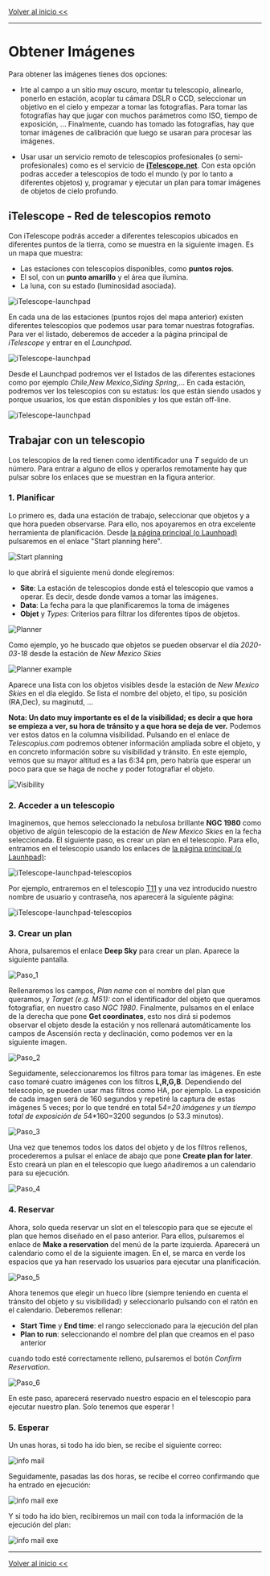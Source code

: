 


[Volver al inicio <<](https://rmaestre.github.io/)
<hr>

# Obtener Imágenes

Para obtener las imágenes tienes dos opciones:

- Irte al campo a un sitio muy oscuro, montar tu telescopio, alinearlo, ponerlo en estación, acoplar tu cámara DSLR o CCD, seleccionar un objetivo en el cielo y empezar a tomar las fotografías. Para tomar las fotografías hay que jugar con muchos parámetros como ISO, tiempo de exposición, ... Finalmente, cuando has tomado las fotografías, hay que tomar imágenes de calibración que luego se usaran para procesar las imágenes.

- Usar usar un servicio remoto de telescopios profesionales (o semi-profesionales) como es el servicio de **[iTelescope.net](https://go.itelescope.net/)**. Con esta opción podras acceder a telescopios de todo el mundo (y por lo tanto a diferentes objetos) y, programar y ejecutar un plan para tomar imágenes de objetos de cielo profundo.

## iTelescope - Red de telescopios remoto

Con iTelescope podrás acceder a diferentes telescopios ubicados en diferentes puntos de la tierra, como se muestra en la siguiente imagen. Es un mapa que muestra:

* Las estaciones con telescopios disponibles, como **puntos rojos**.
* El sol, con un **punto amarillo** y el área que ilumina.
* La luna, con su estado (luminosidad asociada).

![iTelescope-launchpad](img/networkit.jpg)

En cada una de las estaciones (puntos rojos del mapa anterior) existen diferentes telescopios que podemos usar para tomar nuestras fotografías. Para ver el listado, deberemos de acceder a la página principal de _iTelescope_ y entrar en el *Launchpad*. 

![iTelescope-launchpad](img/launchpad.jpg)

Desde el Launchpad podremos ver el listados de las diferentes estaciones como por ejemplo _Chile_,_New Mexico_,_Siding Spring_,... En cada estación, podremos ver los telescopios con su estatus: los que están siendo usados y porque usuarios, los que están disponibles y los que están off-line.

![iTelescope-launchpad](img/telescopios.jpg)

## Trabajar con un telescopio

Los telescopios de la red tienen como identificador una *T* seguido de un número. Para entrar a alguno de ellos y operarlos remotamente hay que pulsar sobre los enlaces que se muestran en la figura anterior.


### 1. Planificar

Lo primero es, dada una estación de trabajo, seleccionar que objetos y a que hora pueden observarse. Para ello, nos apoyaremos en otra excelente herramienta de planificación. Desde [la página principal (o Launhpad)](https://go.itelescope.net/) pulsaremos en el enlace "Start planning here".

![Start planning](img/start_planning.jpg)

lo que abrirá el siguiente menú donde elegiremos:

* **Site**: La estación de telescopios donde está el telescopio que vamos a operar. Es decir, desde donde vamos a tomar las imágenes.
* **Data**: La fecha para la que planificaremos la toma de imágenes
* **Objet** y *Types*: Criterios para  filtrar los diferentes tipos de objetos.

![Planner](img/planner.jpg)

Como ejemplo, yo he buscado que objetos se pueden observar el día *2020-03-18* desde la estación de *New Mexico Skies*

![Planner example](img/planner_execution.jpg)

Aparece una lista con los objetos visibles desde la estación de *New Mexico Skies* en el día elegido. Se lista el nombre del objeto, el tipo, su posición (RA,Dec), su maginutd, ... 

**Nota: Un dato muy importante es el de la visibilidad; es decir a que hora se empieza a ver, su hora de tránsito y a que hora se deja de ver.** Podemos ver estos datos en la columna visibilidad. Pulsando en el enlace de _Telescopius.com_ podremos obtener información ampliada sobre el objeto, y en concreto información sobre su visibilidad y tránsito. En este ejemplo, vemos que su mayor altitud es a las 6:34 pm, pero habría que esperar un poco para que se haga de noche y poder fotografiar el objeto.

![Visibility](img/visibility.jpg)


### 2. Acceder a un telescopio

Imaginemos, que hemos seleccionado la nebulosa brillante **NGC 1980** como objetivo de algún telescopio de la estación de *New Mexico Skies* en la fecha seleccionada. El siguiente paso, es crear un plan en el telescopio. Para ello, entramos en el telescopio usando los enlaces de [la página principal (o Launhpad)](https://go.itelescope.net/):

![iTelescope-launchpad-telescopios](img/telescopios.jpg)

Por ejemplo, entraremos en el telescopio [T11](http://t11.itelescope.net/index.asp#Welcome) y una vez introducido nuestro nombre de usuario y contraseña, nos aparecerá la siguiente página:

![iTelescope-launchpad-telescopios](img/t11.jpg)

### 3. Crear un plan

Ahora, pulsaremos el enlace **Deep Sky** para crear un plan. Aparece la siguiente pantalla.

![Paso_1](img/plan_1.jpg)

Rellenaremos los campos, *Plan name* con el nombre del plan que queramos, y *Target (e.g. M51):* con el identificador del objeto que queramos fotografiar, en nuestro caso *NGC 1980*. Finalmente, pulsamos en el enlace de la derecha que pone **Get coordinates**, esto nos dirá si podemos observar el objeto desde la estación y nos rellenará automáticamente los campos de Ascensión recta y declinación, como podemos ver en la siguiente imagen.

![Paso_2](img/plan_2.jpg)

Seguidamente, seleccionaremos los filtros para tomar las imágenes. En este caso tomaré cuatro imágenes con los filtros **L,R,G,B**. Dependiendo del telescopio, se pueden usar mas filtros como HA, por ejemplo. La exposición de cada imagen será de 160 segundos y repetiré la captura de estas imágenes 5 veces; por lo que tendré en total 5*4=20 imágenes y un tiempo total de exposición de 5*4*160=3200 segundos (o 53.3 minutos).

![Paso_3](img/plan_3.jpg)

Una vez que tenemos todos los datos del objeto y de los filtros rellenos, procederemos a pulsar el enlace de abajo que pone **Create plan for later**. Esto creará un plan en el telescopio que luego añadiremos a un calendario para su ejecución.

![Paso_4](img/plan_4.jpg)




### 4. Reservar

Ahora, solo queda reservar un slot en el telescopio para que se ejecute el plan que hemos diseñado en el paso anterior. Para ellos, pulsaremos el enlace de **Make a reservation** del menú de la parte izquierda. Aparecerá un calendario como el de la siguiente imagen. En el, se marca en verde los espacios que ya han reservado los usuarios para ejecutar una planificación. 


![Paso_5](img/plan_5.jpg)

Ahora tenemos que elegir un hueco libre (siempre teniendo en cuenta el tránsito del objeto y su visibilidad) y seleccionarlo pulsando con el ratón en el calendario. Deberemos rellenar:

* **Start Time** y **End time**: el rango seleccionado para la ejecución del plan
* **Plan to run**: seleccionando el nombre del plan que creamos en el paso anterior

cuando todo esté correctamente relleno, pulsaremos el botón *Confirm Reservation*.

![Paso_6](img/plan_6.jpg)

En este paso, aparecerá reservado nuestro espacio en el telescopio para ejecutar nuestro plan. Solo tenemos que esperar !

### 5. Esperar

Un unas horas, si todo ha ido bien, se recibe el siguiente correo:

![info mail](img/reservation_mail_info.jpg)

Seguidamente, pasadas las dos horas, se recibe el correo confirmando que ha entrado en ejecución:

![info mail exe](img/reservation_mail_info_launch.jpg)

Y si todo ha ido bien, recibiremos un mail con toda la información de la ejecución del plan:


![info mail exe](img/reservation_mail_info_procesed.jpg)

<hr>

[Volver al inicio <<](https://rmaestre.github.io/)

